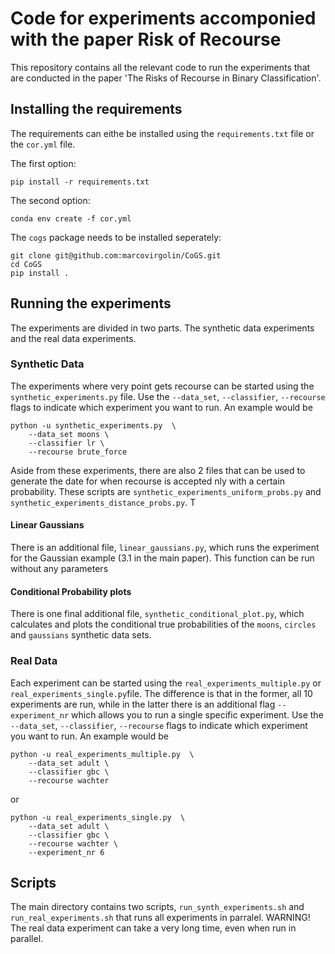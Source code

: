 # Code for experiments accomponied with the paper Risk of Recourse

This repository contains all the relevant code to run the experiments that are conducted in the paper 'The Risks of Recourse in Binary Classification'.

## Installing the requirements

The requirements can eithe be installed using the `requirements.txt` file or the `cor.yml` file.

The first option:
```
pip install -r requirements.txt
```

The second option:
```
conda env create -f cor.yml
```

The `cogs` package needs to be installed seperately:
```
git clone git@github.com:marcovirgolin/CoGS.git
cd CoGS
pip install .
```

## Running the experiments
The experiments are divided in two parts. The synthetic data experiments and the real data experiments. 

### Synthetic Data
The experiments where very point gets recourse can be started using the `synthetic_experiments.py` file. Use the 
`--data_set`, `--classifier`, `--recourse` flags to indicate which experiment you want to run. An example would be
```
python -u synthetic_experiments.py  \
    --data_set moons \
    --classifier lr \
    --recourse brute_force
```

Aside from these experiments, there are also 2 files that can be used to generate the date for when recourse is accepted
nly with a certain probability. These scripts are `synthetic_experiments_uniform_probs.py` 
and `synthetic_experiments_distance_probs.py`. T

#### Linear Gaussians
There is an additional file, `linear_gaussians.py`, which runs the experiment for the Gaussian example (3.1 in the main paper). This function can be run without any parameters 


#### Conditional Probability plots
There is one final additional file, `synthetic_conditional_plot.py`, which calculates and plots the conditional
true probabilities of the `moons`, `circles` and `gaussians` synthetic data sets.

### Real Data
Each experiment can be started using the `real_experiments_multiple.py` or `real_experiments_single.py`file. The
difference is that in the former, all 10 experiments are run, while in the latter there is an additional
flag `--experiment_nr` which allows you to run a single specific experiment. Use the 
`--data_set`, `--classifier`, `--recourse` flags to indicate which experiment you want to run. An example would be
```
python -u real_experiments_multiple.py  \
    --data_set adult \
    --classifier gbc \
    --recourse wachter 
```
or 
```
python -u real_experiments_single.py  \
    --data_set adult \
    --classifier gbc \
    --recourse wachter \
    --experiment_nr 6
```


## Scripts

The main directory contains two scripts, `run_synth_experiments.sh` and `run_real_experiments.sh` that runs
all experiments in parralel. WARNING! The real data experiment can take a very long time, even when run in parallel. 
